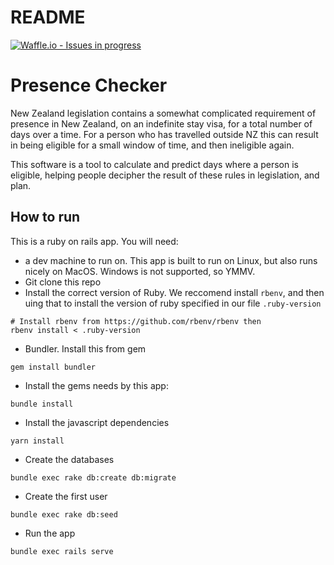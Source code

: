 # README

[![Waffle.io - Issues in progress](https://badge.waffle.io/ServiceInnovationLab/PresenceChecker.png?label=in%20progress&title=In%20Progress)](http://waffle.io/ServiceInnovationLab/PresenceChecker)


# Presence Checker

New Zealand legislation contains a somewhat complicated requirement of presence in New Zealand, on an indefinite stay visa, for a total number of days over a time. For a person who has travelled outside NZ this can result in being eligible for a small window of time, and then ineligible again.

This software is a tool to calculate and predict days where a person is eligible, helping people decipher the result of these rules in legislation, and plan.

## How to run

This is a ruby on rails app. You will need:
* a dev machine to run on. This app is built to run on Linux, but also runs nicely on MacOS. Windows is not supported, so YMMV.
* Git clone this repo
* Install the correct version of Ruby. We reccomend install `rbenv`, and then uing that to install the version of ruby specified in our file `.ruby-version`
```
# Install rbenv from https://github.com/rbenv/rbenv then
rbenv install < .ruby-version
```

* Bundler. Install this from gem
```
gem install bundler
```

* Install the gems needs by this app:
```
bundle install
```
* Install the javascript dependencies
```
yarn install
```
* Create the databases
```
bundle exec rake db:create db:migrate
```
* Create the first user
```
bundle exec rake db:seed
```
* Run the app
```
bundle exec rails serve
```
